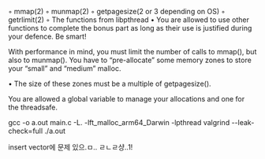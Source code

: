 ◦ mmap(2)
◦ munmap(2)
◦ getpagesize(2 or 3 depending on OS)
◦ getrlimit(2)
◦ The functions from libpthread
• You are allowed to use other functions to complete the bonus part as long as their use is justified during your defence. Be smart!    

With performance in mind, you must limit the number of calls to mmap(), but also to munmap(). You have to “pre-allocate” some memory zones to store your “small” and “medium” malloc.

• The size of these zones must be a multiple of getpagesize().

You are allowed a global variable to manage your allocations and one for the threadsafe.

gcc -o a.out main.c -L. -lft_malloc_arm64_Darwin -lpthread
valgrind --leak-check=full ./a.out



insert vector에 문제 있으.ㅁ.. ㄹㄴㄹ샹..1!